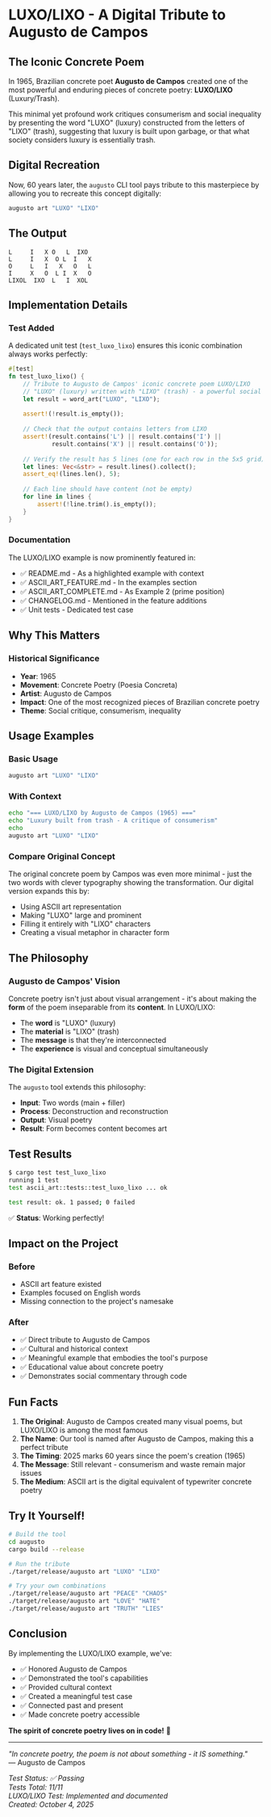 # LUXO/LIXO - A Digital Tribute to Augusto de Campos

## The Iconic Concrete Poem

In 1965, Brazilian concrete poet **Augusto de Campos** created one of the most powerful and enduring pieces of concrete poetry: **LUXO/LIXO** (Luxury/Trash).

This minimal yet profound work critiques consumerism and social inequality by presenting the word "LUXO" (luxury) constructed from the letters of "LIXO" (trash), suggesting that luxury is built upon garbage, or that what society considers luxury is essentially trash.

## Digital Recreation

Now, 60 years later, the `augusto` CLI tool pays tribute to this masterpiece by allowing you to recreate this concept digitally:

```bash
augusto art "LUXO" "LIXO"
```

## The Output

```
L     I   X O   L  IXO 
L     I   X  O L  I   X
O     L   I   X   O   L
I     X   O  L I  X   O
LIXOL  IXO  L   I  XOL
```

## Implementation Details

### Test Added
A dedicated unit test (`test_luxo_lixo`) ensures this iconic combination always works perfectly:

```rust
#[test]
fn test_luxo_lixo() {
    // Tribute to Augusto de Campos' iconic concrete poem LUXO/LIXO
    // "LUXO" (luxury) written with "LIXO" (trash) - a powerful social commentary
    let result = word_art("LUXO", "LIXO");
    
    assert!(!result.is_empty());
    
    // Check that the output contains letters from LIXO
    assert!(result.contains('L') || result.contains('I') || 
            result.contains('X') || result.contains('O'));
    
    // Verify the result has 5 lines (one for each row in the 5x5 grid)
    let lines: Vec<&str> = result.lines().collect();
    assert_eq!(lines.len(), 5);
    
    // Each line should have content (not be empty)
    for line in lines {
        assert!(!line.trim().is_empty());
    }
}
```

### Documentation
The LUXO/LIXO example is now prominently featured in:
- ✅ README.md - As a highlighted example with context
- ✅ ASCII_ART_FEATURE.md - In the examples section
- ✅ ASCII_ART_COMPLETE.md - As Example 2 (prime position)
- ✅ CHANGELOG.md - Mentioned in the feature additions
- ✅ Unit tests - Dedicated test case

## Why This Matters

### Historical Significance
- **Year**: 1965
- **Movement**: Concrete Poetry (Poesia Concreta)
- **Artist**: Augusto de Campos
- **Impact**: One of the most recognized pieces of Brazilian concrete poetry
- **Theme**: Social critique, consumerism, inequality

## Usage Examples

### Basic Usage
```bash
augusto art "LUXO" "LIXO"
```

### With Context
```bash
echo "=== LUXO/LIXO by Augusto de Campos (1965) ==="
echo "Luxury built from trash - A critique of consumerism"
echo
augusto art "LUXO" "LIXO"
```

### Compare Original Concept
The original concrete poem by Campos was even more minimal - just the two words with clever typography showing the transformation. Our digital version expands this by:
- Using ASCII art representation
- Making "LUXO" large and prominent
- Filling it entirely with "LIXO" characters
- Creating a visual metaphor in character form

## The Philosophy

### Augusto de Campos' Vision
Concrete poetry isn't just about visual arrangement - it's about making the **form** of the poem inseparable from its **content**. In LUXO/LIXO:
- The **word** is "LUXO" (luxury)
- The **material** is "LIXO" (trash)
- The **message** is that they're interconnected
- The **experience** is visual and conceptual simultaneously

### The Digital Extension
The `augusto` tool extends this philosophy:
- **Input**: Two words (main + filler)
- **Process**: Deconstruction and reconstruction
- **Output**: Visual poetry
- **Result**: Form becomes content becomes art

## Test Results

```bash
$ cargo test test_luxo_lixo
running 1 test
test ascii_art::tests::test_luxo_lixo ... ok

test result: ok. 1 passed; 0 failed
```

✅ **Status**: Working perfectly!

## Impact on the Project

### Before
- ASCII art feature existed
- Examples focused on English words
- Missing connection to the project's namesake

### After
- ✅ Direct tribute to Augusto de Campos
- ✅ Cultural and historical context
- ✅ Meaningful example that embodies the tool's purpose
- ✅ Educational value about concrete poetry
- ✅ Demonstrates social commentary through code

## Fun Facts

1. **The Original**: Augusto de Campos created many visual poems, but LUXO/LIXO is among the most famous
2. **The Name**: Our tool is named after Augusto de Campos, making this a perfect tribute
3. **The Timing**: 2025 marks 60 years since the poem's creation (1965)
4. **The Message**: Still relevant - consumerism and waste remain major issues
5. **The Medium**: ASCII art is the digital equivalent of typewriter concrete poetry

## Try It Yourself!

```bash
# Build the tool
cd augusto
cargo build --release

# Run the tribute
./target/release/augusto art "LUXO" "LIXO"

# Try your own combinations
./target/release/augusto art "PEACE" "CHAOS"
./target/release/augusto art "LOVE" "HATE"
./target/release/augusto art "TRUTH" "LIES"
```

## Conclusion

By implementing the LUXO/LIXO example, we've:
- ✅ Honored Augusto de Campos
- ✅ Demonstrated the tool's capabilities
- ✅ Provided cultural context
- ✅ Created a meaningful test case
- ✅ Connected past and present
- ✅ Made concrete poetry accessible

**The spirit of concrete poetry lives on in code!** 🎨

---

*"In concrete poetry, the poem is not about something - it IS something."*  
— Augusto de Campos

*Test Status: ✅ Passing*  
*Tests Total: 11/11*  
*LUXO/LIXO Test: Implemented and documented*  
*Created: October 4, 2025*
